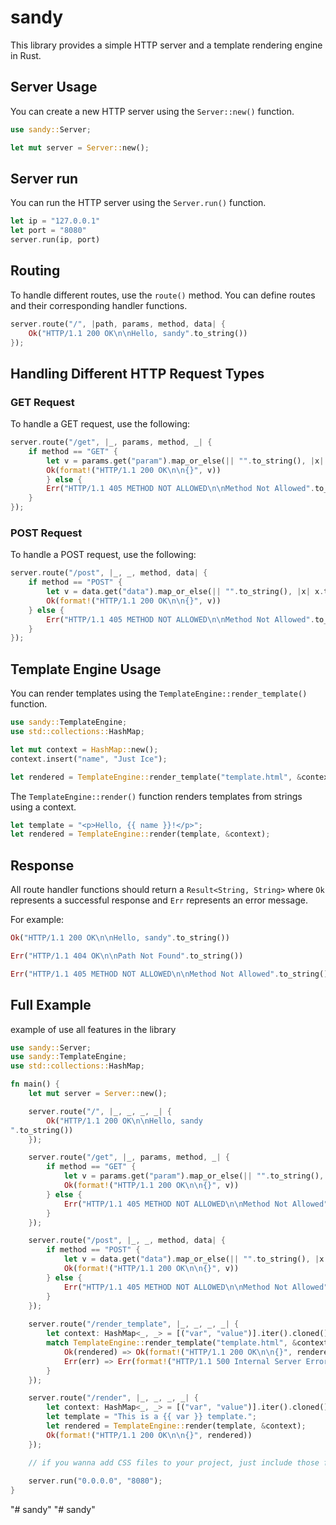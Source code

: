 # sandy

This library provides a simple HTTP server and a template rendering engine in Rust.

## Server Usage

You can create a new HTTP server using the `Server::new()` function.

```rust
use sandy::Server;

let mut server = Server::new();
```

## Server run

You can run the HTTP server using the `Server.run()` function.

```rust
let ip = "127.0.0.1"
let port = "8080"
server.run(ip, port)
```

## Routing

To handle different routes, use the `route()` method. You can define routes and their corresponding handler functions.

```rust
server.route("/", |path, params, method, data| {
    Ok("HTTP/1.1 200 OK\n\nHello, sandy".to_string())
});
```

## Handling Different HTTP Request Types

### GET Request

To handle a GET request, use the following:

```rust
server.route("/get", |_, params, method, _| {
    if method == "GET" {
        let v = params.get("param").map_or_else(|| "".to_string(), |x| x.to_string());
        Ok(format!("HTTP/1.1 200 OK\n\n{}", v))
        } else {
        Err("HTTP/1.1 405 METHOD NOT ALLOWED\n\nMethod Not Allowed".to_string())
    }
});
```

### POST Request

To handle a POST request, use the following:

```rust
server.route("/post", |_, _, method, data| {
    if method == "POST" {
        let v = data.get("data").map_or_else(|| "".to_string(), |x| x.to_string());
        Ok(format!("HTTP/1.1 200 OK\n\n{}", v))
    } else {
        Err("HTTP/1.1 405 METHOD NOT ALLOWED\n\nMethod Not Allowed".to_string())
    }
});
```

## Template Engine Usage

You can render templates using the `TemplateEngine::render_template()` function.

```rust
use sandy::TemplateEngine;
use std::collections::HashMap;

let mut context = HashMap::new();
context.insert("name", "Just Ice");

let rendered = TemplateEngine::render_template("template.html", &context);
```

The `TemplateEngine::render()` function renders templates from strings using a context.

```rust
let template = "<p>Hello, {{ name }}!</p>";
let rendered = TemplateEngine::render(template, &context);
```

## Response

All route handler functions should return a `Result<String, String>` where `Ok` represents a successful response and `Err` represents an error message.

For example:

```rust
Ok("HTTP/1.1 200 OK\n\nHello, sandy".to_string())
```

```rust
Err("HTTP/1.1 404 OK\n\nPath Not Found".to_string())
```

```rust
Err("HTTP/1.1 405 METHOD NOT ALLOWED\n\nMethod Not Allowed".to_string())
```

## Full Example

example of use all features in the library

```rust
use sandy::Server;
use sandy::TemplateEngine;
use std::collections::HashMap;

fn main() {
    let mut server = Server::new();

    server.route("/", |_, _, _, _| {
        Ok("HTTP/1.1 200 OK\n\nHello, sandy
".to_string())
    });

    server.route("/get", |_, params, method, _| {
        if method == "GET" {
            let v = params.get("param").map_or_else(|| "".to_string(), |x| x.to_string());
            Ok(format!("HTTP/1.1 200 OK\n\n{}", v))
        } else {
            Err("HTTP/1.1 405 METHOD NOT ALLOWED\n\nMethod Not Allowed".to_string())
        }
    });

    server.route("/post", |_, _, method, data| {
        if method == "POST" {
            let v = data.get("data").map_or_else(|| "".to_string(), |x| x.to_string());
            Ok(format!("HTTP/1.1 200 OK\n\n{}", v))
        } else {
            Err("HTTP/1.1 405 METHOD NOT ALLOWED\n\nMethod Not Allowed".to_string())
        }
    });
    
    server.route("/render_template", |_, _, _, _| {
        let context: HashMap<_, _> = [("var", "value")].iter().cloned().collect();
        match TemplateEngine::render_template("template.html", &context) {
            Ok(rendered) => Ok(format!("HTTP/1.1 200 OK\n\n{}", rendered)),
            Err(err) => Err(format!("HTTP/1.1 500 Internal Server Error\n\n{}", err)),
        }
    });

    server.route("/render", |_, _, _, _| {
        let context: HashMap<_, _> = [("var", "value")].iter().cloned().collect();
        let template = "This is a {{ var }} template.";
        let rendered = TemplateEngine::render(template, &context);
        Ok(format!("HTTP/1.1 200 OK\n\n{}", rendered))
    });

    // if you wanna add CSS files to your project, just include those files in your code like you would any other route
    
    server.run("0.0.0.0", "8080");
}
```
"# sandy" 
"# sandy" 

